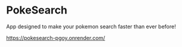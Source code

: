 # PokeSearch
App designed to make your pokemon search faster than ever before!

https://pokesearch-pgoy.onrender.com/